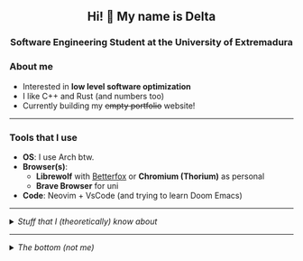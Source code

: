 <h2 align="center"> Hi! 👋 My name is Delta </h2>
<h3 align="center" style="margin-bottom: 15px;">Software Engineering Student at the University of Extremadura</h3>

### About me
+ Interested in **low level software optimization**
+ I like C++ and Rust (and numbers too)
+ Currently building my ~~empty portfolio~~ website!

---

### Tools that I use
+ **OS**: I use Arch btw.
+ **Browser(s)**:
  + **Librewolf** with [Betterfox](https://github.com/yokoffing/Betterfox) or **Chromium (Thorium)** as personal
  + **Brave Browser** for uni
+ **Code**: Neovim + VsCode (and trying to learn Doom Emacs)

<!--
---
<picture>
  <source
    srcset="https://github-readme-stats.vercel.app/api/top-langs/?username=deluwuta&show_icons=true&layout=compact&theme=catppuccin_mocha&langs_count=8&hide=Roff,Yacc"
    media="(prefers-color-scheme: dark)"
  />
  <source
    srcset="https://github-readme-stats.vercel.app/api/top-langs/?username=deluwuta&show_icons=true&layout=compact&theme=catppuccin_latte&langs_count=8&hide=Roff,Yacc"
    media="(prefers-color-scheme: light), (prefers-color-scheme: no-preference)"
  />
  <img src="https://github-readme-stats.vercel.app/api?username=anuraghazra&show_icons=true"/>
</picture>
-->
<!--
<picture>
  <source
    srcset="https://github-readme-stats.vercel.app/api?username=deluwuta&theme=catppuccin_mocha&count_private=true&show_icons=true"
    media="(prefers-color-scheme: dark)"
  />
  <source
    srcset="https://github-readme-stats.vercel.app/api?username=anuraghazra&theme=catppuccin_latte&count_private=true&show_icons=true"
    media="(prefers-color-scheme: light), (prefers-color-scheme: no-preference)"
  />
  <img src="https://github-readme-stats.vercel.app/api?username=anuraghazra&show_icons=true" />
</picture>
-->
---

<details>
  <summary><i>Stuff that I (theoretically) know about</i></summary>

  #### **Programming languages**
  <a href="https://www.iso.org/standard/74528.html"><img alt="C" src="https://cdn.jsdelivr.net/gh/devicons/devicon/icons/c/c-original.svg" width=50 height=50></a>
  <a href="https://isocpp.org/"><img alt="C++" src="https://cdn.jsdelivr.net/gh/devicons/devicon/icons/cplusplus/cplusplus-original.svg" width=50 height=50></a>
  <a href="https://www.java.com/en/"><img alt="Java" src="https://cdn.jsdelivr.net/gh/devicons/devicon/icons/java/java-original-wordmark.svg" width=50 height=50></a>
  <a href="https://www.python.org/"><img alt="Python" src="https://cdn.jsdelivr.net/gh/devicons/devicon/icons/python/python-original.svg" width=50 height=50></a>
  <br>
  <a href="https://www.gnu.org/software/bash/"><img alt="Bash" src="https://cdn.jsdelivr.net/gh/devicons/devicon/icons/bash/bash-original.svg" width=50 height=50></a>
  <a href="https://www.rust-lang.org/"><img alt="Rust" src="https://cdn.jsdelivr.net/gh/devicons/devicon/icons/rust/rust-plain.svg" width=50 height=50></a>
  <a href="https://www.lua.org/"><img alt="Lua" src="https://cdn.jsdelivr.net/gh/devicons/devicon/icons/lua/lua-plain-wordmark.svg" width=50 height=50></a>

  #### **Databases**
  <a href="https://www.oracle.com/"><img alt="Oracle" src="https://cdn.jsdelivr.net/gh/devicons/devicon/icons/oracle/oracle-original.svg" width=50 height=50></a>
  <a href="https://www.postgresql.org/"><img alt="PostgreSQL" src="https://cdn.jsdelivr.net/gh/devicons/devicon/icons/postgresql/postgresql-original.svg" width=50 height=50></a>

  #### **Documentation**
  <a href="https://www.markdownguide.org/"><img alt="Markdown" src="https://cdn.jsdelivr.net/gh/devicons/devicon/icons/markdown/markdown-original.svg" width=50 height=50></a>
  <a href="https://orgmode.org/"><img alt="Orgmode" src="https://imgs.search.brave.com/xddetvb373QpyTE74wNGXCL_-jIObSyz-uGqCnPFZuY/rs:fit:860:0:0/g:ce/aHR0cHM6Ly9vcmdt/b2RlLm9yZy9yZXNv/dXJjZXMvaW1nL29y/Zy1tb2RlLXVuaWNv/cm4uc3Zn.svg" width=50 height=50></a>
  <a href="https://latex.org/forum/"><img alt="LaTeX" src="https://cdn.jsdelivr.net/gh/devicons/devicon/icons/latex/latex-original.svg" width=50 height=50></a>

</details>

---

<details>
  <summary><i>The bottom (not me)</i></summary>
  
   + **Discord** > simp_delta <br/>
   + **Twitter** > [@ArchLinuxUser_](https://twitter.com/ArchUserBtw_) <br/>
   + **Github** > 🦀? <br/>
   + **Mail** > TODO! <br/>
   + **Site** > WIP! <br/><br/>

</details>
